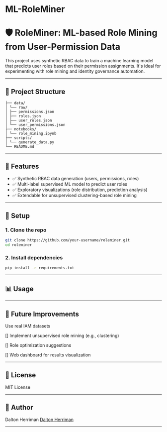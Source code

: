 # ML-RoleMiner
# 🛡️ RoleMiner: ML-based Role Mining from User-Permission Data

This project uses synthetic RBAC data to train a machine learning model that predicts user roles based on their permission assignments. It's ideal for experimenting with role mining and identity governance automation.

---

## 📁 Project Structure
```plaintext
├── data/
│ └── raw/
│ ├── permissions.json
│ ├── roles.json
│ ├── user_roles.json
│ └── user_permissions.json
├── notebooks/
│ └── role_mining.ipynb
├── scripts/
│ └── generate_data.py
└── README.md
```

---

## 🧪 Features

- ✅ Synthetic RBAC data generation (users, permissions, roles)
- ✅ Multi-label supervised ML model to predict user roles
- ✅ Exploratory visualizations (role distribution, prediction analysis)
- ✅ Extendable for unsupervised clustering-based role mining

---

## 🔧 Setup

### 1. Clone the repo

```bash
git clone https://github.com/your-username/roleminer.git
cd roleminer
```

### 2. Install dependencies
```bash
pip install -r requirements.txt
```

---

## 📊 Usage

---

## 🚀 Future Improvements
Use real IAM datasets

[] Implement unsupervised role mining (e.g., clustering)

[] Role optimization suggestions

[] Web dashboard for results visualization

---

## 📜 License
MIT License

---

## 👤 Author
Dalton Herriman
[Dalton Herriman](https://github.com/dalton-herriman)

---

